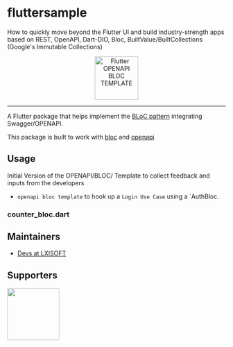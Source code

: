 # fluttersample
How to quickly move beyond the Flutter UI and build industry-strength apps based on REST, OpenAPI, Dart-DIO, Bloc, BuiltValue/BuiltCollections (Google's Immutable Collections)

<p align="center">
<img src="https://www.lxisoft.com/wp-content/uploads/2020/06/LXIsoft.png" height="100" alt="Flutter OPENAPI BLOC TEMPLATE" />
</p>

---

A Flutter package that helps implement the [BLoC pattern](https://www.didierboelens.com/2018/08/reactive-programming---streams---bloc) integrating Swagger/OPENAPI.

This package is built to work with [bloc](https://pub.dev/packages/bloc) and [openapi](https://github.com/OpenAPITools/openapi-generator)


## Usage

Initial Version of the OPENAPI/BLOC/ Template to collect feedback and inputs from the developers

- `openapi bloc template` to hook up a `Login Use Case` using a `AuthBloc.



### counter_bloc.dart






## Maintainers

- [Devs at LXISOFT](https://github.com/lxisoft)

## Supporters

[<img src="https://www.lxisoft.com/wp-content/uploads/2020/06/LXIsoft.png" width="120" />](https://www.lxisoft.com)
